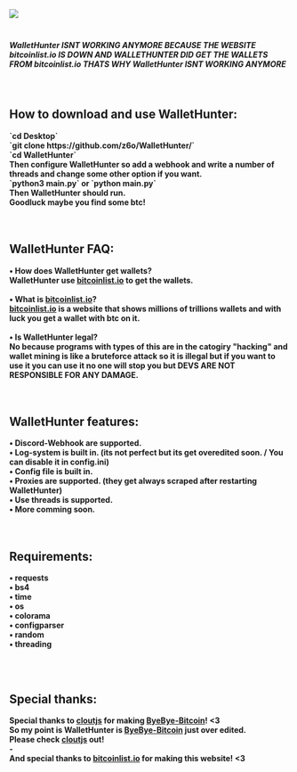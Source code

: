 <img src="./images/logo.png"/>
<b></br>
<b></br>
<h5>WalletHunter ISNT WORKING ANYMORE BECAUSE THE WEBSITE bitcoinlist.io IS DOWN AND WALLETHUNTER DID GET THE WALLETS FROM bitcoinlist.io THATS WHY WalletHunter ISNT WORKING ANYMORE</h5>
<b></b>


<b></br>
<h2>How to download and use WalletHunter:</h2>
<b>`cd Desktop`</br>
<b>`git clone https://github.com/z6o/WalletHunter/`</br>
<b>`cd WalletHunter`</br>
<b>Then configure WalletHunter so add a webhook and write a number of threads and change some other option if you want.</br>
<b>`python3 main.py` or `python main.py`</br>
<b>Then WalletHunter should run.</br>
<b>Goodluck maybe you find some btc!</br>
<b></br>
<b></br>
<h2>WalletHunter FAQ:</h2>
<b> • How does WalletHunter get wallets?</br>
<b> WalletHunter use <a href="https://bitcoinlist.io/">bitcoinlist.io</a> to get the wallets.</br>
<b></br>
<b> • What is <a href="https://bitcoinlist.io/">bitcoinlist.io</a>?</br>
<b><a href="https://bitcoinlist.io/">bitcoinlist.io</a> is a website that shows millions of trillions wallets and with luck you get a wallet with btc on it.</br>
<b></br>
<b> • Is WalletHunter legal? </br>
<b>No because programs with types of this are in the catogiry "hacking" and wallet mining is like a bruteforce attack so it is illegal but if you want to use it you can use it no one will stop you but DEVS ARE NOT RESPONSIBLE FOR ANY DAMAGE.</br>
<b></br>
<b></br>
<h2>WalletHunter features:</h2>
<b> • Discord-Webhook are supported.</br>
<b> • Log-system is built in. (its not perfect but its get overedited soon. / You can disable it in config.ini)</br>
<b> • Config file is built in.</br>
<b> • Proxies are supported. (they get always scraped after restarting WalletHunter)</br>
<b> • Use threads is supported. </br>
<b> • More comming soon.</br>
<b></br>
<b></br>
<h2>Requirements:</h2>
<b> • requests</br>
<b> • bs4</br>
<b> • time</br>
<b> • os <br>
<b> • colorama </br>
<b> • configparser </br>
<b> • random </br>
<b> • threading </br>

<b></br>
<b></br>
<h2>Special thanks:</h2>
<b>Special thanks to <a href="https://github.com/cloutjs">cloutjs</a> for making <a href="https://github.com/cloutjs/ByeBye-Bitcoin">ByeBye-Bitcoin</a>! <3</br>
<b>So my point is WalletHunter is <a href="https://github.com/cloutjs/ByeBye-Bitcoin">ByeBye-Bitcoin</a> just over edited. </br>
<b>Please check <a href="https://github.com/cloutjs">cloutjs</a> out!</br>
  <b>-</br>
<b>And special thanks to <a href="https://bitcoinlist.io/">bitcoinlist.io</a> for making this website! <3</br>

<b></br>
<b></br>


